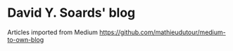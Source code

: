 # David Y. Soards' blog

Articles imported from Medium https://github.com/mathieudutour/medium-to-own-blog
